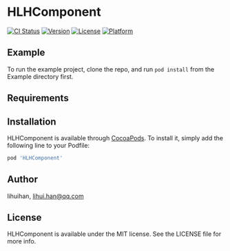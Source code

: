 # HLHComponent

[![CI Status](http://img.shields.io/travis/hanlihui/HLHComponent.svg?style=flat)](https://travis-ci.org/hanlihui/HLHComponent)
[![Version](https://img.shields.io/cocoapods/v/HLHComponent.svg?style=flat)](http://cocoapods.org/pods/HLHComponent)
[![License](https://img.shields.io/cocoapods/l/HLHComponent.svg?style=flat)](http://cocoapods.org/pods/HLHComponent)
[![Platform](https://img.shields.io/cocoapods/p/HLHComponent.svg?style=flat)](http://cocoapods.org/pods/HLHComponent)

## Example

To run the example project, clone the repo, and run `pod install` from the Example directory first.

## Requirements

## Installation

HLHComponent is available through [CocoaPods](http://cocoapods.org). To install
it, simply add the following line to your Podfile:

```ruby
pod 'HLHComponent'
```

## Author

lihuihan, lihui.han@qq.com

## License

HLHComponent is available under the MIT license. See the LICENSE file for more info.
